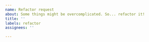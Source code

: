```yaml
---
name: Refactor request
about: Some things might be overcomplicated. So... refactor it!
title: ''
labels: refactor
assignees: ''

---
```


